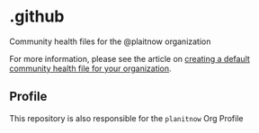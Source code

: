 # .github

Community health files for the @plaitnow organization

For more information, please see the article on [creating a default community health file for your organization](https://docs.github.com/en/communities/setting-up-your-project-for-healthy-contributions/creating-a-default-community-health-file).

## Profile

This repository is also responsible for the `planitnow` Org Profile